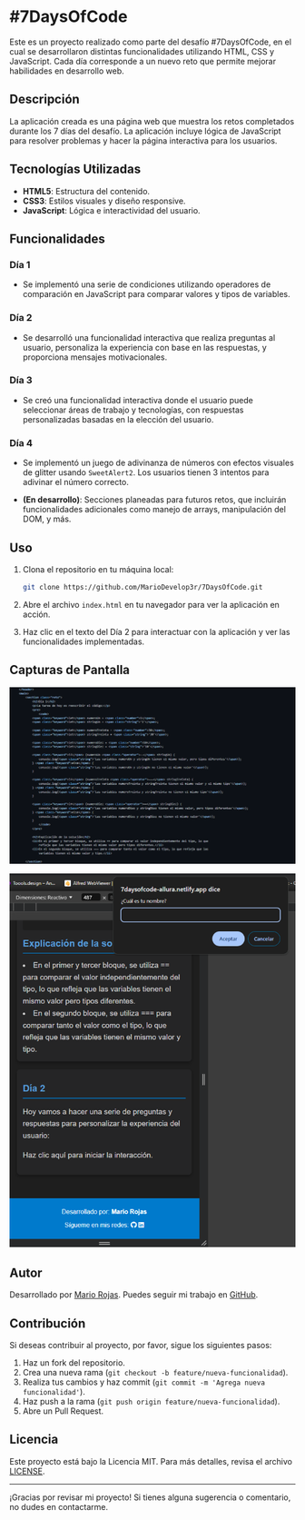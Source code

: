# #7DaysOfCode

Este es un proyecto realizado como parte del desafío #7DaysOfCode, en el cual se desarrollaron distintas funcionalidades utilizando HTML, CSS y JavaScript. Cada día corresponde a un nuevo reto que permite mejorar habilidades en desarrollo web.

## Descripción

La aplicación creada es una página web que muestra los retos completados durante los 7 días del desafío. La aplicación incluye lógica de JavaScript para resolver problemas y hacer la página interactiva para los usuarios.

## Tecnologías Utilizadas

- **HTML5**: Estructura del contenido.
- **CSS3**: Estilos visuales y diseño responsive.
- **JavaScript**: Lógica e interactividad del usuario.

## Funcionalidades

### Día 1

- Se implementó una serie de condiciones utilizando operadores de comparación en JavaScript para comparar valores y tipos de variables.
  
### Día 2

- Se desarrolló una funcionalidad interactiva que realiza preguntas al usuario, personaliza la experiencia con base en las respuestas, y proporciona mensajes motivacionales.

### Día 3

- Se creó una funcionalidad interactiva donde el usuario puede seleccionar áreas de trabajo y tecnologías, con respuestas personalizadas basadas en la elección del usuario.

### Día 4

- Se implementó un juego de adivinanza de números con efectos visuales de glitter usando `SweetAlert2`. Los usuarios tienen 3 intentos para adivinar el número correcto.

- **(En desarrollo)**: Secciones planeadas para futuros retos, que incluirán funcionalidades adicionales como manejo de arrays, manipulación del DOM, y más.

## Uso

1. Clona el repositorio en tu máquina local:
    ```bash
    git clone https://github.com/MarioDevelop3r/7DaysOfCode.git
    ```

2. Abre el archivo `index.html` en tu navegador para ver la aplicación en acción.

3. Haz clic en el texto del Día 2 para interactuar con la aplicación y ver las funcionalidades implementadas.

## Capturas de Pantalla

![Captura de Pantalla del Día 1](./img/D1.png)

![Captura de Pantalla del Día 2](./img/D2.png)

## Autor

Desarrollado por [Mario Rojas](https://www.linkedin.com/in/mario-rojas-dev/). Puedes seguir mi trabajo en [GitHub](https://github.com/MarioDevelop3r).

## Contribución

Si deseas contribuir al proyecto, por favor, sigue los siguientes pasos:

1. Haz un fork del repositorio.
2. Crea una nueva rama (`git checkout -b feature/nueva-funcionalidad`).
3. Realiza tus cambios y haz commit (`git commit -m 'Agrega nueva funcionalidad'`).
4. Haz push a la rama (`git push origin feature/nueva-funcionalidad`).
5. Abre un Pull Request.

## Licencia

Este proyecto está bajo la Licencia MIT. Para más detalles, revisa el archivo [LICENSE](LICENSE).

---

¡Gracias por revisar mi proyecto! Si tienes alguna sugerencia o comentario, no dudes en contactarme.